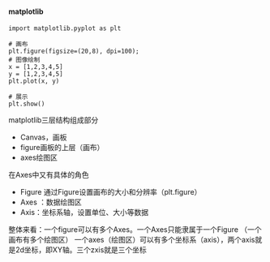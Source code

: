 #### matplotlib
```
import matplotlib.pyplot as plt

# 画布
plt.figure(figsize=(20,8), dpi=100);
# 图像绘制
x = [1,2,3,4,5]
y = [1,2,3,4,5]
plt.plot(x, y)

# 展示
plt.show()
```

matplotlib三层结构组成部分
- Canvas，画板
- figure画板的上层（画布）
- axes绘图区

在Axes中又有具体的角色
- Figure 通过Figure设置画布的大小和分辨率（plt.figure）
- Axes ：数据绘图区
- Axis：坐标系轴，设置单位、大小等数据

整体来看：一个figure可以有多个Axes。一个Axes只能隶属于一个Figure （一个画布有多个绘图区）
一个axes（绘图区）可以有多个坐标系（axis），两个axis就是2d坐标，即XY轴。三个zxis就是三个坐标